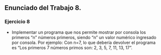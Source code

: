 ## Enunciado del Trabajo 8.



### Ejercicio 8
- Implementar un programa que nos permite mostrar por consola los primeros “n” números
primeros, siendo “n” un valor numérico ingresado por consola. Por ejemplo: Con n=7, lo
que debería devolver el programa es “Los primeros 7 números primos son: 2, 3, 5, 7, 11, 13,
17”.